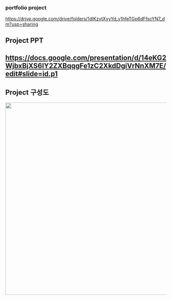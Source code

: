 ### portfolio project

https://drive.google.com/drive/folders/1dlKzvtXyyYd_y1hfeTGp6dFfscYN7_dm?usp=sharing
## Project PPT
https://docs.google.com/presentation/d/14eKG2WjbxBjXS6IY2ZXBqqgFe1zC2XkdDgiVrNnXM7E/edit#slide=id.p1
------------------------------------------------------------------------------------------------------------------------------------------------------------------------

## Project 구성도
<img width=800px height=600px src="https://user-images.githubusercontent.com/87507644/132822506-b37e16ef-6993-4f0a-af52-f24ac76bf2e4.PNG">
